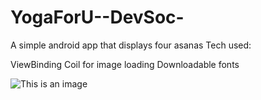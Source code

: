 # YogaForU--DevSoc-
A simple android app that displays four asanas
Tech used:

ViewBinding
Coil for image loading
Downloadable fonts

![This is an image](https://drive.google.com/file/d/1UB7B0jMsoqGLInvNq4f6i7_C1QUPdVHI/view?usp=sharing)
